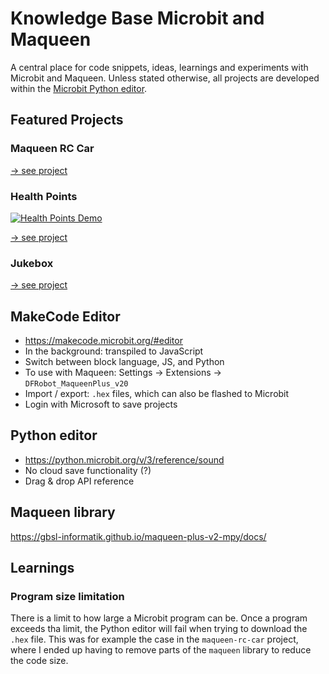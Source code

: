 # Knowledge Base Microbit and Maqueen
A central place for code snippets, ideas, learnings and experiments with Microbit and Maqueen. Unless stated otherwise,
all projects are developed within the [Microbit Python editor](https://python.microbit.org/v/3/project).

## Featured Projects
### Maqueen RC Car
[-> see project](projects/maqueen-rc-car/README.md)

### Health Points
[![Health Points Demo](https://img.youtube.com/vi/UUIyFgzFy2k/0.jpg)](https://youtu.be/UUIyFgzFy2k "Health Points Demo")

[-> see project](projects/health-points/README.md)

### Jukebox
[-> see project](projects/various/jukebox.py)

## MakeCode Editor
* https://makecode.microbit.org/#editor
* In the background: transpiled to JavaScript
* Switch between block language, JS, and Python
* To use with Maqueen: Settings -> Extensions -> `DFRobot_MaqueenPlus_v20`
* Import / export: `.hex` files, which can also be flashed to Microbit
* Login with Microsoft to save projects

## Python editor
* https://python.microbit.org/v/3/reference/sound
* No cloud save functionality (?)
* Drag & drop API reference

## Maqueen library
https://gbsl-informatik.github.io/maqueen-plus-v2-mpy/docs/

## Learnings
### Program size limitation
There is a limit to how large a Microbit program can be. Once a program exceeds tha limit, the Python editor will fail
when trying to download the `.hex` file. This was for example the case in the `maqueen-rc-car` project, where I ended up
having to remove parts of the `maqueen` library to reduce the code size.
